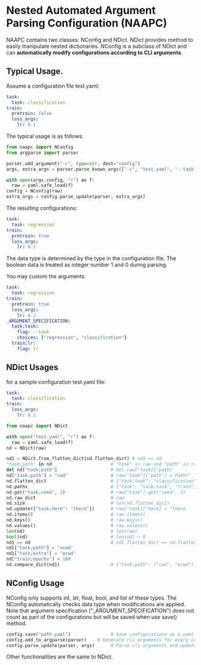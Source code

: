 # Nested Automated Argument Parsing Configuration (NAAPC)
NAAPC contains two classes: NConfig and NDict.
NDict provides method to easily manipulate nested dictionaries.
NConfig is a subclass of NDict and can **automatically modify configurations according to CLI arguments**.

## Typical Usage.
Assume a configuration file test.yaml:
```yaml
task:
  task: classification
train:
  pretrain: false
  loss_args:
    lr: 0.1
```
The typical usage is as follows:
```python
from naapc import NConfig
from argparse import parser

parser.add_argument("-c", type=str, dest="config")
args, extra_args = parser.parse_known_args(["-c", "test.yaml", "--task;task", "regression", "--train;loss_args;lr", "0.2", "--train;pretrain", "1", "--others", "other"])

with open(args.config, "r") as f:
  raw = yaml.safe_load(f)
config = NConfig(raw)
extra_args = config.parse_update(parser, extra_args)
```
The resulting configurations:
```yaml
task:
  task: regression
train:
  pretrain: true
  loss_args:
    lr: 0.2
```

The data type is determined by the type in the configuration file.
The boolean data is treated as integer number 1 and 0 during parsing.

You may custom the arguments:
```yaml
task:
  task: regression
train:
  pretrain: true
  loss_args:
    lr: 0.2
_ARGUMENT_SPECIFICATION:
  task;task:
    flag: --task
    choices: ["regression", "classification"]
  train;lr:
    flag: lr
```

## NDict Usages
for a sample configuration test.yaml file:
```yaml
task:
  task: classification
train:
  loss_args:
    lr: 0.1
```

```python
from naapc import NDict

with open("test.yaml", "r") as f:
  raw = yaml.safe_load(f)
nd = NDict(raw)

nd1 = NDict.from_flatten_dict(nd.flatten_dict) # nd1 == nd
"task;path" in nd                      # "task" in raw and "path" in raw["task"]
del nd["task;path"]                    # del raw["task]["path]
nd["task;path"] = "cwd"                # raw["task"]["path"] = Path(".").absolute()
nd.flatten_dict                        # {"task;task": "classification", "train;loss_args;lr": 0.1}
nd.paths                               # ["task", "task;task", "train", "train;loss_args", "train;loss_args;lr"]
nd.get("task;seed", 1)                 # raw["task"].get("seed", 1)
nd.raw_dict                            # raw
nd.size                                # len(nd.flatten_dict)
nd.update({"task;here": "there"})      # raw["task]["here] = "there
nd.items()                             # raw.items()
nd.keys()                              # raw.keys()
nd.values()                            # raw.values()
len(nd)                                # len(raw)
bool(nd)                               # len(nd) > 0
nd1 == nd                              # nd1.flatten_dict == nd.flatten_dict
nd1["task;path"] = "xcwd"
nd1["task;extra"] = "ecwd"
nd["train;epochs"] = 100
nd.compare_dict(nd1)                   # {"task;path": ("cwd", "xcwd"), "task;extra": (None, ecwd), "train;epochs": (100, None)}
```

## NConfig Usage
NConfig only supports int, str, float, bool, and list of these types.
The NConfig automatically checks data type when modifications are applied.
Note that argument specification ("_ARGUMENT_SPECIFICATION") does not count as part of the configurations but will be saved when use save() method.

```python
config.save("path.yaml")               # Save configurations as a yaml file
config.add_to_argparse(parser)    # Generate cli arguments for every configuration.
config.parse_update(parser, args)      # Parse cli arguments and update corresponding configuration. Extra arguments will be returned.
```

Other functionalities are the same to NDict.
